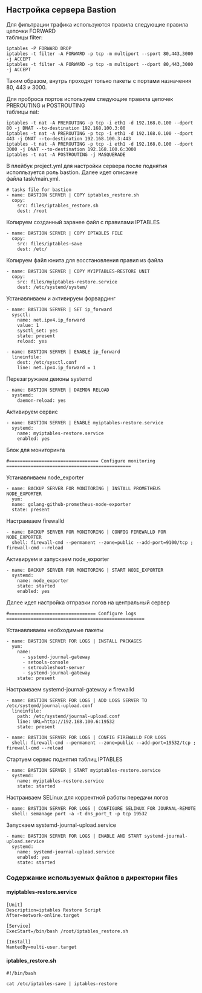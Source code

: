 ## Настройка сервера Bastion

Для фильтрации трафика используются правила следующие правила цепочки FORWARD  
таблицы filter:  

    iptables -P FORWARD DROP  
    iptables -t filter -A FORWARD -p tcp -m multiport --sport 80,443,3000 -j ACCEPT  
    iptables -t filter -A FORWARD -p tcp -m multiport --dport 80,443,3000 -j ACCEPT  

Таким образом, внутрь проходят только пакеты с портами назначения 80, 443 и 3000.  
  
Для проброса портов используем следующие правила цепочек PREROUTING и POSTROUTING  
таблицы nat:  
  
    iptables -t nat -A PREROUTING -p tcp -i eth1 -d 192.168.0.100 --dport 80 -j DNAT --to-destination 192.168.100.3:80
    iptables -t nat -A PREROUTING -p tcp -i eth1 -d 192.168.0.100 --dport 443 -j DNAT --to-destination 192.168.100.3:443
    iptables -t nat -A PREROUTING -p tcp -i eth1 -d 192.168.0.100 --dport 3000 -j DNAT --to-destination 192.168.100.6:3000
    iptables -t nat -A POSTROUTING -j MASQUERADE

В плейбук project.yml для настройки сервера после поднятия исполльзуется роль bastion. Далее идет описание  
файла task/main.yml.  

    # tasks file for bastion  
    - name: BASTION SERVER | COPY iptables_restore.sh  
      copy:  
        src: files/iptables_restore.sh  
        dest: /root  
        
Копируем созданный заранее файл с правилами IPTABLES

    - name: BASTION SERVER | COPY IPTABLES FILE  
      copy:  
        src: files/iptables-save  
        dest: /etc/  
    
Копируем файл юнита для восстановления правил из файла      
    
    - name: BASTION SERVER | COPY MYIPTABLES-RESTORE UNIT
      copy:
        src: files/myiptables-restore.service
        dest: /etc/systemd/system/  
        
Устанавливаем и активируем форвардинг   

    - name: BASTION SERVER | SET ip_forward
      sysctl:
        name: net.ipv4.ip_forward
        value: 1
        sysctl_set: yes
        state: present
        reload: yes
          
    - name: BASTION SERVER | ENABLE ip_forward
      lineinfile:
        dest: /etc/sysctl.conf
        line: net.ipv4.ip_forward = 1   
        
 Перезагружаем деионы systemd       
    
    - name: BASTION SERVER | DAEMON RELOAD
      systemd:
        daemon-reload: yes 
    
Активируем сервис    
        
    - name: BASTION SERVER | ENABLE myiptables-restore.service 
      systemd:
        name: myiptables-restore.service
        enabled: yes

Блок для мониторинга

    #================================= Configure monitoring ==============================================

Устанавливаем node_exporter

    - name: BACKUP SERVER FOR MONITORING | INSTALL PROMETHEUS NODE_EXPORTER 
      yum:
      name: golang-github-prometheus-node-exporter
      state: present 
      
Настраиваем firewalld

    - name: BACKUP SERVER FOR MONITORING | CONFIG FIREWALLD FOR NODE_EXPORTER
      shell: firewall-cmd --permanent --zone=public --add-port=9100/tcp ; firewall-cmd --reload
      
Активируем и запускаем node_exporter

    - name: BACKUP SERVER FOR MONITORING | START NODE_EXPORTER
      systemd:
        name: node_exporter
        state: started
        enabled: yes   
    

Далее идет настройка отправки логов на центральный сервер

    #================================ Configure logs ===================================================    
 
Устанавливаем необходимые пакеты

    - name: BASTION SERVER FOR LOGS | INSTALL PACKAGES
      yum:
        name: 
          - systemd-journal-gateway
          - setools-console
          - setroubleshoot-server
          - systemd-journal-gateway
        state: present
  
Настраиваем systemd-journal-gateway и firewalld

    - name: BASTION SERVER FOR LOGS | ADD LOGS SERVER TO /etc/systemd/journal-upload.conf
      lineinfile: 
        path: /etc/systemd/journal-upload.conf
        line: URL=http://192.168.100.6:19532
        state: present

    - name: BASTION SERVER FOR LOGS | CONFIG FIREWALLD FOR LOGS
      shell: firewall-cmd --permanent --zone=public --add-port=19532/tcp ; firewall-cmd --reload
  
Стартуем сервис поднятия таблиц IPTABLES

    - name: BASTION SERVER | START myiptables-restore.service 
      systemd:
        name: myiptables-restore.service
        state: started    
  
Настраиваем SELinux для корректной работы передачи логов

    - name: BASTION SERVER FOR LOGS | CONFIGURE SELINUX FOR JOURNAL-REMOTE
      shell: semanage port -a -t dns_port_t -p tcp 19532    
  
Запускаем systemd-journal-upload.service

    - name: BASTION SERVER FOR LOGS | ENABLE AND START systemd-journal-upload.service 
      systemd:
        name: systemd-journal-upload.service
        enabled: yes
        state: started 
        
### Содержание используемых файлов в директории files        
#### myiptables-restore.service
    [Unit]
    Description=iptables Restore Script
    After=network-online.target  

    [Service]
    ExecStart=/bin/bash /root/iptables_restore.sh

    [Install]
    WantedBy=multi-user.target

#### iptables_restore.sh
    #!/bin/bash

    cat /etc/iptables-save | iptables-restore
    

